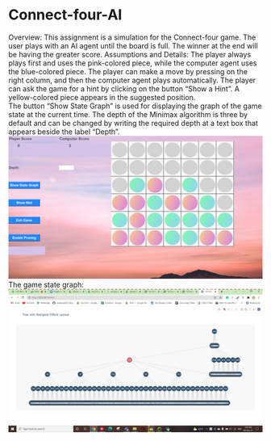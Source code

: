 # Connect-four-AI
Overview:
This assignment is a simulation for the Connect-four game. The user plays with an AI agent until the board is full. The winner at the end will be having the greater score.
Assumptions and Details:
The player always plays first and uses the pink-colored piece, while the computer agent uses the blue-colored piece.
The player can make a move by pressing on the right column, and then the computer agent plays automatically.
The player can ask the game for a hint by clicking on the button “Show a Hint”. A yellow-colored piece appears in the suggested position.  
The button “Show State Graph” is used for displaying the graph of the game state at the current time.
The depth of the Minimax algorithm is three by default and can be changed by writing the required depth at a text box that appears beside the label “Depth”.
![alt text](https://github.com/ayaelsayed25/Connect-four-AI/blob/master/Screenshot1.png)
The game state graph:
![alt text](https://github.com/ayaelsayed25/Connect-four-AI/blob/master/Screenshot2.png)
